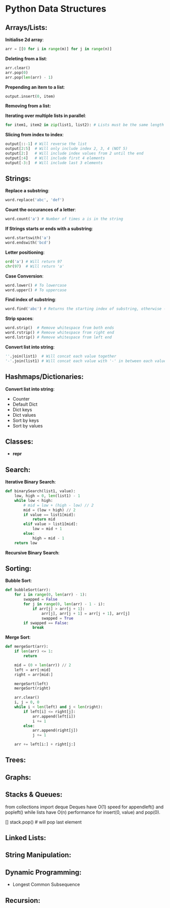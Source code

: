 # Python Data Structures

## Arrays/Lists:

**Initialise 2d array**:
```python
arr = [[0 for i in range(m)] for j in range(n)]
```

**Deleting from a list**:
```python
arr.clear()
arr.pop(0) 
arr.pop(len(arr) - 1)
```

**Prepending an item to a list**: 
```python
output.insert(0, item)
``` 

**Removing from a list:**

**Iterating over multiple lists in parallel**: 
```python
for item1, item2 in zip(list1, list2): # Lists must be the same length
```

**Slicing from index to index**: 
```python
output[::-1] # Will reverse the list
output[2:5]  # Will only include index 2, 3, 4 (NOT 5)
output[2:]   # Will include index values from 2 until the end
output[:4]   # Will include first 4 elements
output[-3:]  # Will include last 3 elements
```

## Strings:

**Replace a substring**:
```python
word.replace('abc', 'def')
```

**Count the occurances of a letter**:
```python
word.count('a') # Number of times a is in the string
```

**If Strings starts or ends with a substring**:
```python
word.startswith('a')
word.endswith('bcd')
```

**Letter positioning**:
```python
ord('a') # Will return 97
chr(97)  # Will return 'a'
```

**Case Conversion**:
```python
word.lower() # To lowercase
word.upper() # To uppercase
```

**Find index of substring**:
```python
word.find('abc') # Returns the starting index of substring, otherwise -1 if not found
```

**Strip spaces**:
```python
word.strip()  # Remove whitespace from both ends
word.rstrip() # Remove whitespace from right end
word.lstrip() # Remove whitespace from left end
```

**Convert list into string**:
```python
''.join(list1)  # Will concat each value together
'-'.join(list1) # Will concat each value with '-' in between each value
```

## Hashmaps/Dictionaries:

**Convert list into string**:


* Counter
* Default Dict
* Dict keys
* Dict values
* Sort by keys
* Sort by values

## Classes:

* __repr__

## Search:

**Iterative Binary Search**:
```python
def binarySearch(list1, value):
    low, high = 0, len(list1) - 1
    while low < high:
        # mid = low + (high - low) // 2
        mid = (low + high) // 2
        if value == list1[mid]:
            return mid
        elif value > list1[mid]:
            low = mid + 1
        else:
            high = mid - 1
    return low
```

**Recursive Binary Search**:

## Sorting:

**Bubble Sort**:
```python
def bubbleSort(arr):
    for i in range(0, len(arr) - 1):
        swapped = False
        for j in range(0, len(arr) - 1 - i):
            if arr[j] > arr[j + 1]:
                arr[j], arr[j + 1] = arr[j + 1], arr[j]
                swapped = True
        if swapped == False:
            break
```
**Merge Sort**:
```python
def mergeSort(arr): 
    if len(arr) <= 1: 
        return

    mid = (0 + len(arr)) // 2
    left = arr[:mid] 
    right = arr[mid:] 

    mergeSort(left) 
    mergeSort(right) 

    arr.clear()
    i, j = 0, 0
    while i < len(left) and j < len(right):
        if left[i] <= right[j]:
            arr.append(left[i])
            i += 1
        else:
            arr.append(right[j])
            j += 1            

    arr += left[i:] + right[j:]
```

## Trees:

## Graphs:

## Stacks & Queues:

from collections import deque
Deques have O(1) speed for appendleft() and popleft() while lists have O(n) performance for insert(0, value) and pop(0).

[]
stack.pop() # will pop last element


## Linked Lists:

## String Manipulation:

## Dynamic Programming:

* Longest Common Subsequence

## Recursion:


